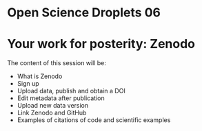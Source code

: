 # Open Science Droplets 06
# Your work for posterity: Zenodo

The content of this session will be: 

- What is Zenodo
- Sign up
- Upload data, publish and obtain a DOI
- Edit metadata after publication
- Upload new data version
- Link Zenodo and GitHub
- Examples of citations of code and scientific examples 

